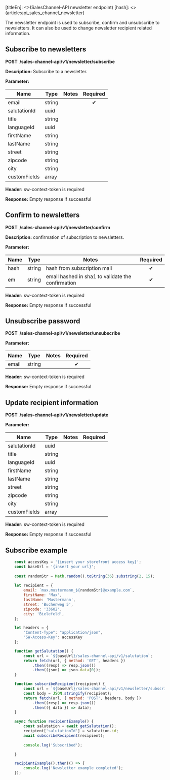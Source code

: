 [titleEn]: <>(SalesChannel-API newsletter endpoint)
[hash]: <>(article:api_sales_channel_newsletter)

The newsletter endpoint is used to subscribe, confirm and unsubscribe to newsletters. It can also be used to change newsletter recipient related information.

## Subscribe to newsletters

**POST  /sales-channel-api/v1/newsletter/subscribe**

**Description:** Subscribe to a newsletter. 

**Parameter:**

| Name                                   | Type    | Notes                                                       | Required |
| ---------------------------------------| ------- | ----------------------------------------------------------- | :------: |
| email                                  | string  |                                                             |    ✔     |
| salutationId                           | uuid    |                                                             |          |
| title                                  | string  |                                                             |          |
| languageId                             | uuid    |                                                             |          |
| firstName                              | string  |                                                             |          |
| lastName                               | string  |                                                             |          |
| street                                 | string  |                                                             |          |
| zipcode                                | string  |                                                             |          |
| city                                   | string  |                                                             |          |
| customFields                           | array   |                                                             |          |

**Header:** sw-context-token is required

**Response:** Empty response if successful

## Confirm to newsletters

**POST  /sales-channel-api/v1/newsletter/confirm**

**Description:** confirmation of subscription to newsletters. 

**Parameter:**

| Name     | Type   | Notes                                               | Required |
|----------|--------|-----------------------------------------------------|:--------:|
| hash     | string | hash from subscription mail                         |    ✔     |
| em       | string | email hashed in sha1 to validate the confirmation   |    ✔     |

**Header:** sw-context-token is required

**Response:** Empty response if successful

## Unsubscribe password

**POST  /sales-channel-api/v1/newsletter/unsubscribe**

**Parameter:**

| Name     | Type   | Notes | Required |
| -------- | ------ | ----- | :------: |
| email    | string |       |    ✔     |

**Header:** sw-context-token is required

**Response:** Empty response if successful

## Update recipient information

**POST  /sales-channel-api/v1/newsletter/update**

**Parameter:**

| Name                                   | Type    | Notes                                                       | Required |
| ---------------------------------------| ------- | ----------------------------------------------------------- | :------: |
| salutationId                           | uuid    |                                                             |          |
| title                                  | string  |                                                             |          |
| languageId                             | uuid    |                                                             |          |
| firstName                              | string  |                                                             |          |
| lastName                               | string  |                                                             |          |
| street                                 | string  |                                                             |          |
| zipcode                                | string  |                                                             |          |
| city                                   | string  |                                                             |          |
| customFields                           | array   |                                                             |          |

**Header:** sw-context-token is required

**Response:** Empty response if successful

## Subscribe example

```javascript
    const accessKey = '{insert your storefront access key}';
    const baseUrl = '{insert your url}';
    
    const randomStr = Math.random().toString(36).substring(2, 15);
    
    let recipient = {
        email: `max.mustermann_${randomStr}@example.com`,
        firstName: 'Max',
        lastName: 'Mustermann',
        street: 'Buchenweg 5',
        zipcode: '33602',
        city: 'Bielefeld',
    };

    let headers = {
        "Content-Type": "application/json",
        "SW-Access-Key": accessKey
    };

    function getSalutation() {
        const url = `${baseUrl}/sales-channel-api/v1/salutation`;
        return fetch(url, { method: 'GET', headers })
            .then((resp) => resp.json())
            .then((json) => json.data[0]);
    }

    function subscribeRecipient(recipient) {
        const url = `${baseUrl}/sales-channel-api/v1/newsletter/subscribe`;
        const body = JSON.stringify(recipient);
        return fetch(url, { method: 'POST', headers, body })
            .then((resp) => resp.json())
            .then(({ data }) => data);
    }

    async function recipientExample() {
        const salutation = await getSalutation();
        recipient['salutationId'] = salutation.id;
        await subscribeRecipient(recipient);
        
        console.log('Subscribed');

    }

    recipientExample().then(() => {
        console.log('Newsletter example completed');
    });
```
